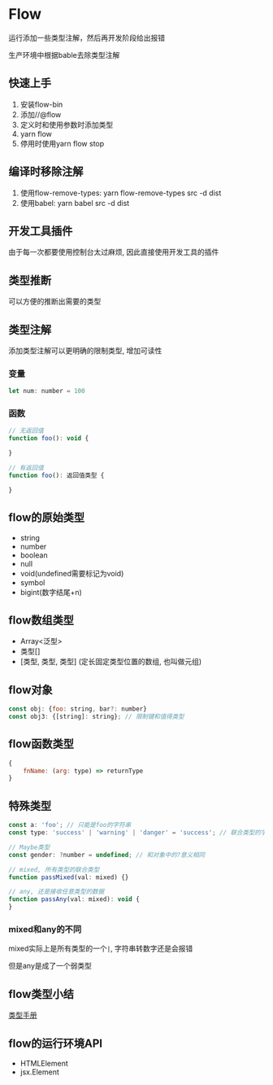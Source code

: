 # Flow

运行添加一些类型注解，然后再开发阶段给出报错

生产环境中根据bable去除类型注解

## 快速上手

1. 安装flow-bin
2. 添加//@flow
3. 定义时和使用参数时添加类型
4. yarn flow
5. 停用时使用yarn flow stop

## 编译时移除注解

1. 使用flow-remove-types: yarn flow-remove-types src -d dist
2. 使用babel:  yarn babel src -d dist   


## 开发工具插件

由于每一次都要使用控制台太过麻烦, 因此直接使用开发工具的插件

## 类型推断

可以方便的推断出需要的类型

## 类型注解

添加类型注解可以更明确的限制类型, 增加可读性

### 变量

```javaScript
let num: number = 100
```

### 函数

```javaScript
// 无返回值
function foo(): void {

}

// 有返回值
function foo(): 返回值类型 {

}
```

## flow的原始类型

+ string
+ number
+ boolean
+ null
+ void(undefined需要标记为void)
+ symbol
+ bigint(数字结尾+n)

## flow数组类型

+ Array<泛型>
+ 类型[]
+ [类型, 类型, 类型] (定长固定类型位置的数组, 也叫做元组)

## flow对象

```javaScript
const obj: {foo: string, bar?: number}
const obj3: {[string]: string}; // 限制键和值得类型
```

## flow函数类型

```javaScript
{
    fnName: (arg: type) => returnType
}
```

## 特殊类型

```javaScript
const a: 'foo'; // 只能是foo的字符串
const type: 'success' | 'warning' | 'danger' = 'success'; // 联合类型的字面量类型

// Maybe类型
const gender: ?number = undefined; // 和对象中的?意义相同

// mixed, 所有类型的联合类型
function passMixed(val: mixed) {}

// any, 还是接收任意类型的数据
function passAny(val: mixed): void {
}
```

### mixed和any的不同

mixed实际上是所有类型的一个`|`, 字符串转数字还是会报错

但是any是成了一个弱类型

## flow类型小结

[类型手册](https://www.saltycrane.com/cheat-sheets/flow-type/latest/)

## flow的运行环境API

+ HTMLElement
+ jsx.Element


